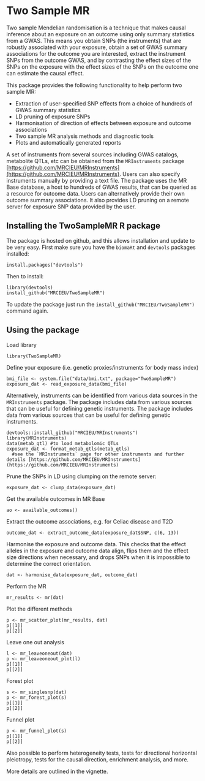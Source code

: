 # Two Sample MR

Two sample Mendelian randomisation is a technique that makes causal inference about an exposure on an outcome using only summary statistics from a GWAS. This means you obtain SNPs (the instruments) that are robustly associated with your exposure, obtain a set of GWAS summary associations for the outcome you are interested, extract the instrument SNPs from the outcome GWAS, and by contrasting the effect sizes of the SNPs on the exposure with the effect sizes of the SNPs on the outcome one can estimate the causal effect.

This package provides the following functionality to help perform two sample MR:

- Extraction of user-specified SNP effects from a choice of hundreds of GWAS summary statistics
- LD pruning of exposure SNPs
- Harmonisation of direction of effects between exposure and outcome associations
- Two sample MR analysis methods and diagnostic tools
- Plots and automatically generated reports

A set of instruments from several sources including GWAS catalogs, metabolite QTLs, etc can be obtained from the `MRInstruments` package [https://github.com/MRCIEU/MRInstruments](https://github.com/MRCIEU/MRInstruments). Users can also specify instruments manually by providing a text file. The package uses the MR Base database, a host to hundreds of GWAS results, that can be queried as a resource for outcome data. Users can alternatively provide their own outcome summary associations. It also provides LD pruning on a remote server for exposure SNP data provided by the user. 

## Installing the TwoSampleMR R package

The package is hosted on github, and this allows installation and update to be very easy. First make sure you have the `biomaRt` and `devtools` packages installed:

    install.packages("devtools")

Then to install:

    library(devtools)
    install_github("MRCIEU/TwoSampleMR")

To update the package just run the `install_github("MRCIEU/TwoSampleMR")` command again.


## Using the package

Load library

    library(TwoSampleMR)

Define your exposure (i.e. genetic proxies/instruments for body mass index) 

    bmi_file <- system.file("data/bmi.txt", package="TwoSampleMR")
    exposure_dat <- read_exposure_data(bmi_file)

Alternatively, instruments can be identified from various data sources in the `MRInstruments` package. The package includes data from various sources that can be useful for defining genetic instruments. The package includes data from various sources that can be useful for defining genetic instruments. 

    devtools::install_github("MRCIEU/MRInstruments")
    library(MRInstruments)
    data(metab_qtl) #to load metabolomic QTLs
    exposure_dat <- format_metab_qtls(metab_qtls) 
      #see the `MRInstruments` page for other instruments and further details [https://github.com/MRCIEU/MRInstruments](https://github.com/MRCIEU/MRInstruments)
    
Prune the SNPs in LD using clumping on the remote server:

    exposure_dat <- clump_data(exposure_dat)

Get the available outcomes in MR Base

    ao <- available_outcomes()

Extract the outcome associations, e.g. for Celiac disease and T2D
    
    outcome_dat <- extract_outcome_data(exposure_dat$SNP, c(6, 13))

Harmonise the exposure and outcome data. This checks that the effect alleles in the exposure and outcome data align, flips them and the effect size directions when necessary, and drops SNPs when it is impossible to determine the correct orientation.
    
    dat <- harmonise_data(exposure_dat, outcome_dat)

Perform the MR
    
    mr_results <- mr(dat)

Plot the different methods

    p <- mr_scatter_plot(mr_results, dat)
    p[[1]]
    p[[2]]

Leave one out analysis

    l <- mr_leaveoneout(dat)
    p <- mr_leaveoneout_plot(l)
    p[[1]]
    p[[2]]

Forest plot

    s <- mr_singlesnp(dat)
    p <- mr_forest_plot(s)
    p[[1]]
    p[[2]]

Funnel plot

    p <- mr_funnel_plot(s)
    p[[1]]
    p[[2]]

Also possible to perform heterogeneity tests, tests for directional horizontal pleiotropy, tests for the causal direction, enrichment analysis, and more.

More details are outlined in the vignette.
